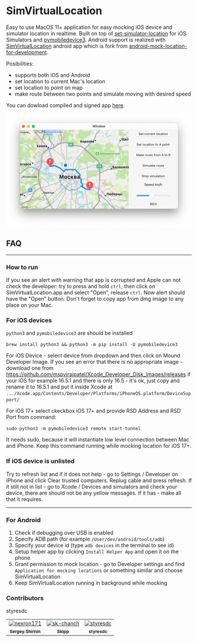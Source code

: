 # SimVirtualLocation

Easy to use MacOS 11+ application for easy mocking iOS device and simulator location in realtime. Built on top of  [set-simulator-location](https://github.com/MobileNativeFoundation/set-simulator-location) for iOS Simulators and [pymobiledevice3](https://github.com/doronz88/pymobiledevice3). Android support is realized with [SimVirtualLocation](https://github.com/nexron171/android-mock-location-for-development) android app which is fork from [android-mock-location-for-development](https://github.com/amotzte/android-mock-location-for-development).

Posibilities:
- supports both iOS and Android
- set location to current Mac's location
- set location to point on map
- make route between two points and simulate moving with desired speed

You can dowload compiled and signed app [here](https://github.com/nexron171/SimVirtualLocation/releases).

![App Screen Shot](https://raw.githubusercontent.com/nexron171/SimVirtualLocation/master/assets/screenshot.png)

## FAQ
---
### How to run
If you see an alert with warning that app is corrupted and Apple can not check the developer: try to press and hold `ctrl`, then click on SimVirtualLocation.app and select "Open", release `ctrl`. Now alert should have the "Open" button. Don't forget to copy app from dmg image to any place on your Mac.

### For iOS devices
`python3` and `pymobiledevice3` are should be installed

```shell
brew install python3 && python3 -m pip install -U pymobiledevice3
```

For iOS Device - select device from dropdown and then click on Mound Developer Image. If you see an error that there is no appropriate image - download one from https://github.com/mspvirajpatel/Xcode_Developer_Disk_Images/releases if your iOS for example 16.5.1 and there is only 16.5 - it's ok, just copy and rename it to 16.5.1 and put it inside Xcode at `.../Xcode.app/Contents/Developer/Platforms/iPhoneOS.platform/DeviceSupport/`

For iOS 17+ select ckeckbox iOS 17+ and provide RSD Address and RSD Port from command:
```shell
sudo python3 -m pymobiledevice3 remote start-tunnel
```
It needs sudo, because it will instantiate low level connection between Mac and iPhone. Keep this command running while mocking location for iOS 17+.

### If iOS device is unlisted

Try to refresh list and if it does not help - go to Settings / Developer on iPhone and click Clear trusted computers. Replug cable and press refresh. If it still not in list - go to Xcode / Devices and simulators and check your device, there are should not be any yellow messages. If it has - make all that it requires.

---
### For Android
1. Check if debugging over USB is enabled
1. Specify ADB path (for example `/User/dev/android/tools/adb`)
1. Specify your device id (type `adb devices` in the terminal to see id)
1. Setup helper app by clicking `Install Helper App` and open it on the phone
1. Grant permission to mock location - go to Developer settings and find `Application for mocking locations` or something similar and choose SimVirtualLocation
1. Keep SimVirtualLocation running in background while mocking

### Contributors

<!-- readme: collaborators,contributors -start -->
<table>
styresdc
    <tr>
        <td align="center">
            <a href="https://github.com/nexron171">
                <img src="https://avatars.githubusercontent.com/u/6318346?v=4" width="100;" alt="nexron171"/>
                <br />
                <sub><b>Sergey Shirnin</b></sub>
            </a>
        </td>
        <td align="center">
            <a href="https://github.com/sk-chanch">
                <img src="https://avatars.githubusercontent.com/u/22313319?v=4" width="100;" alt="sk-chanch"/>
                <br />
                <sub><b>Skipp</b></sub>
            </a>
        </td>
        <td align="center">
            <a href="https://github.com/styresdc">
                <img src="https://avatars.githubusercontent.com/u/10870930?v=4" width="100;" alt="styresdc"/>
                <br />
                <sub><b>styresdc</b></sub>
            </a>
        </td>
    </tr>
</table>
<!-- readme: collaborators,contributors -end -->